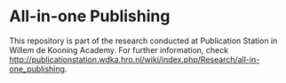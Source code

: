 # All-in-one Publishing

This repository is part of the research conducted at Publication Station in Willem de Kooning Academy. 
For further information, check http://publicationstation.wdka.hro.nl/wiki/index.php/Research/all-in-one_publishing.
